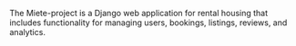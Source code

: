The Miete-project is a Django web application for rental housing that includes 
functionality for managing users, bookings, listings, reviews, and analytics.
